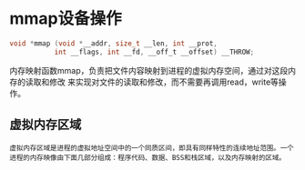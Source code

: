# mmap设备操作
``` C++
void *mmap (void *__addr, size_t __len, int __prot,
		   int __flags, int __fd, __off_t __offset) __THROW;
```
内存映射函数mmap，负责把文件内容映射到进程的虚拟内存空间，通过对这段内存的读取和修改
来实现对文件的读取和修改，而不需要再调用read，write等操作。
## 虚拟内存区域
    虚拟内存区域是进程的虚拟地址空间中的一个同质区间，即具有同样特性的连续地址范围。一个进程的内存映像由下面几部分组成：程序代码、数据、BSS和栈区域，以及内存映射的区域。
